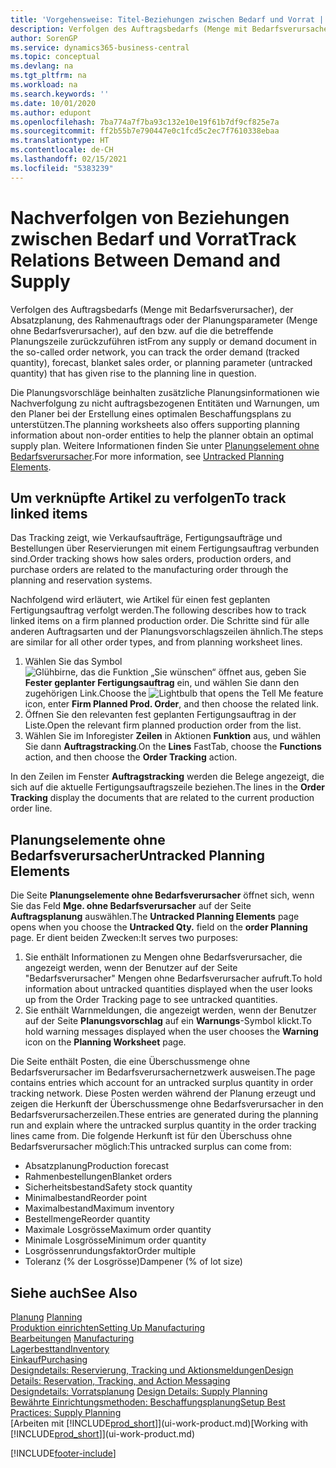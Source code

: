 ```yaml
---
title: 'Vorgehensweise: Titel-Beziehungen zwischen Bedarf und Vorrat | Microsoft Docs'
description: Verfolgen des Auftragsbedarfs (Menge mit Bedarfsverursacher), der Absatzplanung, des Rahmenauftrags oder der Planungsparameter (Menge ohne Bedarfsverursacher), auf den bzw. auf die die betreffende Planungszeile zurückzuführen ist
author: SorenGP
ms.service: dynamics365-business-central
ms.topic: conceptual
ms.devlang: na
ms.tgt_pltfrm: na
ms.workload: na
ms.search.keywords: ''
ms.date: 10/01/2020
ms.author: edupont
ms.openlocfilehash: 7ba774a7f7ba93c132e10e19f61b7df9cf825e7a
ms.sourcegitcommit: ff2b55b7e790447e0c1fcd5c2ec7f7610338ebaa
ms.translationtype: HT
ms.contentlocale: de-CH
ms.lasthandoff: 02/15/2021
ms.locfileid: "5383239"
---
```

# <a name="track-relations-between-demand-and-supply"></a><span data-ttu-id="78f7b-103">Nachverfolgen von Beziehungen zwischen Bedarf und Vorrat</span><span class="sxs-lookup"><span data-stu-id="78f7b-103">Track Relations Between Demand and Supply</span></span>
<span data-ttu-id="78f7b-104">Verfolgen des Auftragsbedarfs (Menge mit Bedarfsverursacher), der Absatzplanung, des Rahmenauftrags oder der Planungsparameter (Menge ohne Bedarfsverursacher), auf den bzw. auf die die betreffende Planungszeile zurückzuführen ist</span><span class="sxs-lookup"><span data-stu-id="78f7b-104">From any supply or demand document in the so-called order network, you can track the order demand (tracked quantity), forecast, blanket sales order, or planning parameter (untracked quantity) that has given rise to the planning line in question.</span></span>

<span data-ttu-id="78f7b-105">Die Planungsvorschläge beinhalten zusätzliche Planungsinformationen wie  Nachverfolgung zu nicht auftragsbezogenen Entitäten und  Warnungen, um den Planer bei der Erstellung eines optimalen Beschaffungsplans zu unterstützen.</span><span class="sxs-lookup"><span data-stu-id="78f7b-105">The planning worksheets also offers supporting planning information about non-order entities to help the planner obtain an optimal supply plan.</span></span> <span data-ttu-id="78f7b-106">Weitere Informationen finden Sie unter [Planungselement ohne Bedarfsverursacher](production-how-track-demand-supply.md#untracked-planning-elements).</span><span class="sxs-lookup"><span data-stu-id="78f7b-106">For more information, see [Untracked Planning Elements](production-how-track-demand-supply.md#untracked-planning-elements).</span></span>

## <a name="to-track-linked-items"></a><span data-ttu-id="78f7b-107">Um verknüpfte Artikel zu verfolgen</span><span class="sxs-lookup"><span data-stu-id="78f7b-107">To track linked items</span></span>
<span data-ttu-id="78f7b-108">Das Tracking zeigt, wie Verkaufsaufträge, Fertigungsaufträge und Bestellungen über Reservierungen mit einem Fertigungsauftrag verbunden sind.</span><span class="sxs-lookup"><span data-stu-id="78f7b-108">Order tracking shows how sales orders, production orders, and purchase orders are related to the manufacturing order through the planning and reservation systems.</span></span>

<span data-ttu-id="78f7b-109">Nachfolgend wird erläutert, wie Artikel für einen fest geplanten Fertigungsauftrag verfolgt werden.</span><span class="sxs-lookup"><span data-stu-id="78f7b-109">The following describes how to track linked items on a firm planned production order.</span></span> <span data-ttu-id="78f7b-110">Die Schritte sind für alle anderen Auftragsarten und der Planungsvorschlagszeilen ähnlich.</span><span class="sxs-lookup"><span data-stu-id="78f7b-110">The steps are similar for all other order types, and from planning worksheet lines.</span></span>

1. <span data-ttu-id="78f7b-111">Wählen Sie das Symbol ![Glühbirne, das die Funktion „Sie wünschen“ öffnet](media/ui-search/search_small.png "Tell Me-Funktion") aus, geben Sie **Fester geplanter Fertigungsauftrag** ein, und wählen Sie dann den zugehörigen Link.</span><span class="sxs-lookup"><span data-stu-id="78f7b-111">Choose the ![Lightbulb that opens the Tell Me feature](media/ui-search/search_small.png "Tell me what you want to do") icon, enter **Firm Planned Prod. Order**, and then choose the related link.</span></span>
2. <span data-ttu-id="78f7b-112">Öffnen Sie den relevanten fest geplanten Fertigungsauftrag in der Liste.</span><span class="sxs-lookup"><span data-stu-id="78f7b-112">Open the relevant firm planned production order from the list.</span></span>
3. <span data-ttu-id="78f7b-113">Wählen Sie im Inforegister **Zeilen** in Aktionen **Funktion** aus, und wählen Sie dann **Auftragstracking**.</span><span class="sxs-lookup"><span data-stu-id="78f7b-113">On the **Lines** FastTab, choose the **Functions** action, and then choose the **Order Tracking** action.</span></span>

<span data-ttu-id="78f7b-114">In den Zeilen im Fenster **Auftragstracking** werden die Belege angezeigt, die sich auf die aktuelle Fertigungsauftragszeile beziehen.</span><span class="sxs-lookup"><span data-stu-id="78f7b-114">The lines in the **Order Tracking** display the documents that are related to the current production order line.</span></span>

## <a name="untracked-planning-elements"></a><span data-ttu-id="78f7b-115">Planungselemente ohne Bedarfsverursacher</span><span class="sxs-lookup"><span data-stu-id="78f7b-115">Untracked Planning Elements</span></span>
<span data-ttu-id="78f7b-116">Die Seite **Planungselemente ohne Bedarfsverursacher** öffnet sich, wenn Sie das Feld **Mge. ohne Bedarfsverursacher** auf der Seite **Auftragsplanung** auswählen.</span><span class="sxs-lookup"><span data-stu-id="78f7b-116">The **Untracked Planning Elements** page opens when you choose the **Untracked Qty.** field on the **order Planning** page.</span></span> <span data-ttu-id="78f7b-117">Er dient beiden Zwecken:</span><span class="sxs-lookup"><span data-stu-id="78f7b-117">It serves two purposes:</span></span>

1. <span data-ttu-id="78f7b-118">Sie enthält Informationen zu Mengen ohne Bedarfsverursacher, die angezeigt werden, wenn der Benutzer auf der Seite "Bedarfsverursacher" Mengen ohne Bedarfsverursacher aufruft.</span><span class="sxs-lookup"><span data-stu-id="78f7b-118">To hold information about untracked quantities displayed when the user looks up from the Order Tracking page to see untracked quantities.</span></span>
2. <span data-ttu-id="78f7b-119">Sie enthält Warnmeldungen, die angezeigt werden, wenn der Benutzer auf der Seite **Planungsvorschlag** auf ein **Warnungs**-Symbol klickt.</span><span class="sxs-lookup"><span data-stu-id="78f7b-119">To hold warning messages displayed when the user chooses the **Warning** icon on the **Planning Worksheet** page.</span></span>

<span data-ttu-id="78f7b-120">Die Seite enthält Posten, die eine Überschussmenge ohne Bedarfsverursacher im Bedarfsverursachernetzwerk ausweisen.</span><span class="sxs-lookup"><span data-stu-id="78f7b-120">The page contains entries which account for an untracked surplus quantity in order tracking network.</span></span> <span data-ttu-id="78f7b-121">Diese Posten werden während der Planung erzeugt und zeigen die Herkunft der Überschussmenge ohne Bedarfsverursacher in den Bedarfsverursacherzeilen.</span><span class="sxs-lookup"><span data-stu-id="78f7b-121">These entries are generated during the planning run and explain where the untracked surplus quantity in the order tracking lines came from.</span></span> <span data-ttu-id="78f7b-122">Die folgende Herkunft ist für den Überschuss ohne Bedarfsverursacher möglich:</span><span class="sxs-lookup"><span data-stu-id="78f7b-122">This untracked surplus can come from:</span></span>

- <span data-ttu-id="78f7b-123">Absatzplanung</span><span class="sxs-lookup"><span data-stu-id="78f7b-123">Production forecast</span></span>
- <span data-ttu-id="78f7b-124">Rahmenbestellungen</span><span class="sxs-lookup"><span data-stu-id="78f7b-124">Blanket orders</span></span>
- <span data-ttu-id="78f7b-125">Sicherheitsbestand</span><span class="sxs-lookup"><span data-stu-id="78f7b-125">Safety stock quantity</span></span>
- <span data-ttu-id="78f7b-126">Minimalbestand</span><span class="sxs-lookup"><span data-stu-id="78f7b-126">Reorder point</span></span>
- <span data-ttu-id="78f7b-127">Maximalbestand</span><span class="sxs-lookup"><span data-stu-id="78f7b-127">Maximum inventory</span></span>
- <span data-ttu-id="78f7b-128">Bestellmenge</span><span class="sxs-lookup"><span data-stu-id="78f7b-128">Reorder quantity</span></span>
- <span data-ttu-id="78f7b-129">Maximale Losgrösse</span><span class="sxs-lookup"><span data-stu-id="78f7b-129">Maximum order quantity</span></span>
- <span data-ttu-id="78f7b-130">Minimale Losgrösse</span><span class="sxs-lookup"><span data-stu-id="78f7b-130">Minimum order quantity</span></span>
- <span data-ttu-id="78f7b-131">Losgrössenrundungsfaktor</span><span class="sxs-lookup"><span data-stu-id="78f7b-131">Order multiple</span></span>
- <span data-ttu-id="78f7b-132">Toleranz (% der Losgrösse)</span><span class="sxs-lookup"><span data-stu-id="78f7b-132">Dampener (% of lot size)</span></span>

## <a name="see-also"></a><span data-ttu-id="78f7b-133">Siehe auch</span><span class="sxs-lookup"><span data-stu-id="78f7b-133">See Also</span></span>  
<span data-ttu-id="78f7b-134">[Planung](production-planning.md) </span><span class="sxs-lookup"><span data-stu-id="78f7b-134">[Planning](production-planning.md) </span></span>  
[<span data-ttu-id="78f7b-135">Produktion einrichten</span><span class="sxs-lookup"><span data-stu-id="78f7b-135">Setting Up Manufacturing</span></span>](production-configure-production-processes.md)  
<span data-ttu-id="78f7b-136">[Bearbeitungen](production-manage-manufacturing.md)  </span><span class="sxs-lookup"><span data-stu-id="78f7b-136">[Manufacturing](production-manage-manufacturing.md)  </span></span>  
[<span data-ttu-id="78f7b-137">Lagerbesttand</span><span class="sxs-lookup"><span data-stu-id="78f7b-137">Inventory</span></span>](inventory-manage-inventory.md)  
[<span data-ttu-id="78f7b-138">Einkauf</span><span class="sxs-lookup"><span data-stu-id="78f7b-138">Purchasing</span></span>](purchasing-manage-purchasing.md)  
[<span data-ttu-id="78f7b-139">Designdetails: Reservierung, Tracking und Aktionsmeldungen</span><span class="sxs-lookup"><span data-stu-id="78f7b-139">Design Details: Reservation, Tracking, and Action Messaging</span></span>](design-details-reservation-order-tracking-and-action-messaging.md)  
<span data-ttu-id="78f7b-140">[Designdetails: Vorratsplanung](design-details-supply-planning.md) </span><span class="sxs-lookup"><span data-stu-id="78f7b-140">[Design Details: Supply Planning](design-details-supply-planning.md) </span></span>  
[<span data-ttu-id="78f7b-141">Bewährte Einrichtungsmethoden: Beschaffungsplanung</span><span class="sxs-lookup"><span data-stu-id="78f7b-141">Setup Best Practices: Supply Planning</span></span>](setup-best-practices-supply-planning.md)  
<span data-ttu-id="78f7b-142">[Arbeiten mit [!INCLUDE[prod_short](includes/prod_short.md)]](ui-work-product.md)</span><span class="sxs-lookup"><span data-stu-id="78f7b-142">[Working with [!INCLUDE[prod_short](includes/prod_short.md)]](ui-work-product.md)</span></span>


[!INCLUDE[footer-include](includes/footer-banner.md)]